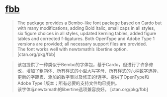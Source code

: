 # [fbb](https://ctan.org/pkg/fbb)

> The package provides a Bembo-like font package based on Cardo but with many modifications, adding Bold Italic, small caps in all styles, six figure choices in all styles, updated kerning tables, added figure tables and corrected f-ligatures. Both OpenType and Adobe Type 1 versions are provided; all necessary support files are provided.  
> The font works well with newtxmath’s libertine option. [ctan.org/pkg/fbb]

> 该包提供了一种类似于Bembo的字体包，基于Cardo，但进行了许多修改，增加了粗斜体、所有样式的小型大写字母、所有样式的六种数字选择、更新的字距表、添加的数字表以及修正的f连字。提供了OpenType和Adobe Type 1版本；所有必要的支持文件均已提供。  
> 该字体与newtxmath的libertine选项兼容良好。 [ctan.org/pkg/fbb]
